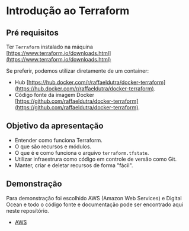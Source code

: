 # Introdução ao Terraform

## Pré requisitos
Ter `Terraform` instalado na máquina [https://www.terraform.io/downloads.html](https://www.terraform.io/downloads.html)

Se preferir, podemos utilizar diretamente de um container:
* Hub [https://hub.docker.com/r/raffaeldutra/docker-terraform](https://hub.docker.com/r/raffaeldutra/docker-terraform).
* Código fonte da imagem Docker [https://github.com/raffaeldutra/docker-terraform](https://github.com/raffaeldutra/docker-terraform).

## Objetivo da apresentação

* Entender como funciona Terraform.
* O que são recursos e módulos.
* O que é e como funciona o arquivo `terraform.tfstate`.
* Utilizar infraestrura como código em controle de versão como Git.
* Manter, criar e deletar recursos de forma "fácil".


## Demonstração

Para demonstração foi escolhido AWS (Amazon Web Services) e Digital Ocean e todo o código fonte e documentação pode ser encontrado aqui neste reposítório.

* [AWS](docs/aws/readme.md)
